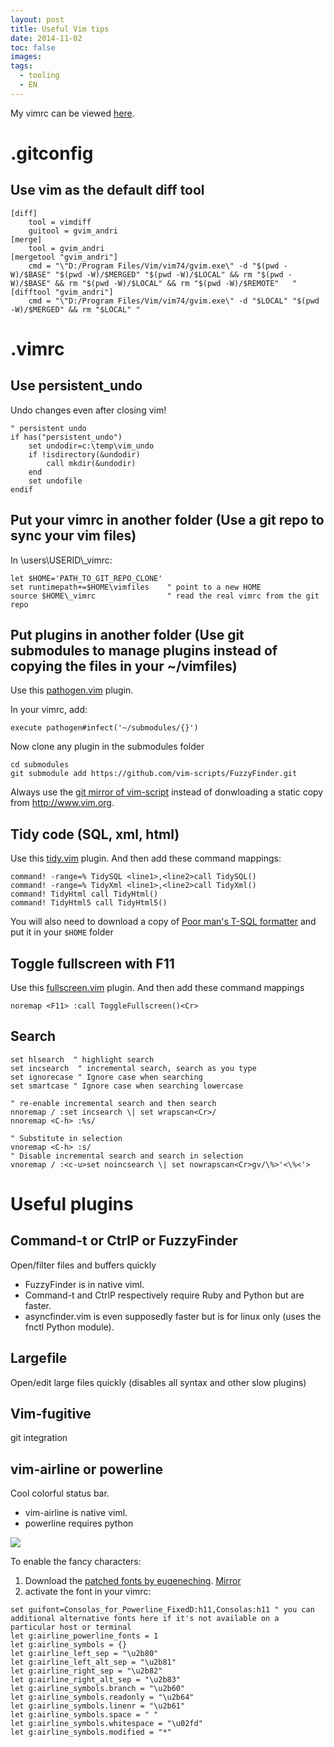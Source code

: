 ```yaml
---
layout: post
title: Useful Vim tips
date: 2014-11-02
toc: false
images:
tags:
  - tooling
  - EN
---
```



My vimrc can be viewed [here](https://github.com/andriniaina/playground/tree/master/vim).

.gitconfig
====================================

Use vim as the default diff tool
------------------

    [diff]
        tool = vimdiff
        guitool = gvim_andri
    [merge]
        tool = gvim_andri
    [mergetool "gvim_andri"]
        cmd = "\"D:/Program Files/Vim/vim74/gvim.exe\" -d "$(pwd -W)/$BASE" "$(pwd -W)/$MERGED" "$(pwd -W)/$LOCAL" && rm "$(pwd -W)/$BASE" && rm "$(pwd -W)/$LOCAL" && rm "$(pwd -W)/$REMOTE"   "
    [difftool "gvim_andri"]
        cmd = "\"D:/Program Files/Vim/vim74/gvim.exe\" -d "$LOCAL" "$(pwd -W)/$MERGED" && rm "$LOCAL" "


.vimrc
=======================

Use persistent_undo
-----------------------------
Undo changes even after closing vim!

    " persistent undo
    if has("persistent_undo")
        set undodir=c:\temp\vim_undo
        if !isdirectory(&undodir)
            call mkdir(&undodir)
        end
        set undofile
    endif

Put your vimrc in another folder (Use a git repo to sync your vim files)
---------------------
In \\users\\USERID\\_vimrc:

    let $HOME='PATH_TO_GIT_REPO_CLONE'
    set runtimepath+=$HOME\vimfiles    " point to a new HOME
    source $HOME\_vimrc                " read the real vimrc from the git repo

Put plugins in another folder (Use git submodules to manage plugins instead of copying the files in your ~/vimfiles)
----------------------
Use this [pathogen.vim](http://www.vim.org/scripts/script.php?script_id=2332) plugin.

In your vimrc, add:

    execute pathogen#infect('~/submodules/{}')

Now clone any plugin in the submodules folder

    cd submodules
    git submodule add https://github.com/vim-scripts/FuzzyFinder.git

Always use the [git mirror of vim-script](https://github.com/vim-scripts) instead of donwloading a static copy from http://www.vim.org.


Tidy code (SQL, xml, html)
-------------------

Use this [tidy.vim](https://github.com/andriniaina/playground/blob/master/vim/vimfiles/plugin/tidy.vim) plugin. And then add these command mappings:

    command! -range=% TidySQL <line1>,<line2>call TidySQL()
    command! -range=% TidyXml <line1>,<line2>call TidyXml()
    command! TidyHtml call TidyHtml()
    command! TidyHtml5 call TidyHtml5()

You will also need to download a copy of [Poor man's T-SQL formatter](http://www.architectshack.com/PoorMansTSqlFormatter.ashx) and put it in your `$HOME` folder



Toggle fullscreen with F11
-------------------
Use this [fullscreen.vim](https://github.com/andriniaina/playground/blob/master/vim/vimfiles/plugin/fullscreen.vim) plugin. And then add these command mappings

    noremap <F11> :call ToggleFullscreen()<Cr>

Search
-----------------------

    set hlsearch  " highlight search
    set incsearch  " incremental search, search as you type
    set ignorecase " Ignore case when searching 
    set smartcase " Ignore case when searching lowercase

    " re-enable incremental search and then search
    nnoremap / :set incsearch \| set wrapscan<Cr>/
    nnoremap <C-h> :%s/

    " Substitute in selection
    vnoremap <C-h> :s/
    " Disable incremental search and search in selection
    vnoremap / :<c-u>set noincsearch \| set nowrapscan<Cr>gv/\%>'<\%<'>





Useful plugins
=======================

Command-t or CtrlP or FuzzyFinder
-----------------------
Open/filter files and buffers quickly

* FuzzyFinder is in native viml.
* Command-t and CtrlP respectively require Ruby and Python but are faster.
* asyncfinder.vim is even supposedly faster but is for linux only (uses the fnctl Python module).


Largefile
-----------------------
Open/edit large files quickly (disables all syntax and other slow plugins)

Vim-fugitive
-----------------------
git integration

vim-airline or powerline
-----------------------
Cool colorful status bar.

* vim-airline is native viml.
* powerline requires python

<img src="https://raw.githubusercontent.com/wiki/bling/vim-airline/screenshots/demo.gif" />

To enable the fancy characters:

1. Download the [patched fonts by eugeneching](https://github.com/eugeneching/consolas-powerline-vim). [Mirror](/assets/consolas-powerline-vim/CONSOLA-Powerline.ttf)
2. activate the font in your vimrc:

```
set guifont=Consolas_for_Powerline_FixedD:h11,Consolas:h11 " you can additional alternative fonts here if it's not available on a particular host or terminal
let g:airline_powerline_fonts = 1
let g:airline_symbols = {}
let g:airline_left_sep = "\u2b80"
let g:airline_left_alt_sep = "\u2b81"
let g:airline_right_sep = "\u2b82"
let g:airline_right_alt_sep = "\u2b83"
let g:airline_symbols.branch = "\u2b60"
let g:airline_symbols.readonly = "\u2b64"
let g:airline_symbols.linenr = "\u2b61"
let g:airline_symbols.space = " "
let g:airline_symbols.whitespace = "\u02fd"
let g:airline_symbols.modified = "*"
```



